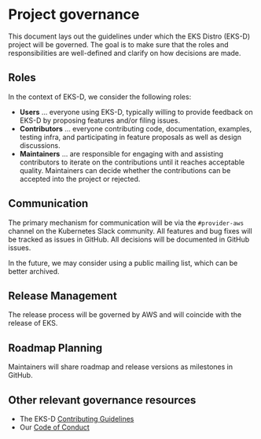 # Project governance

This document lays out the guidelines under which the 
EKS Distro (EKS-D) project will be governed. The goal 
is to make sure that the roles and responsibilities
are well-defined and clarify on how decisions are made.

## Roles

In the context of EKS-D, we consider the following roles:

* __Users__ ... everyone using EKS-D, typically willing to provide
feedback on EKS-D by proposing features and/or filing issues.
* __Contributors__ ... everyone contributing code, documentation,
examples, testing infra, and participating in feature proposals as
well as design discussions.
* __Maintainers__ ... are responsible for engaging with and assisting
contributors to iterate on the contributions until it reaches acceptable
quality. Maintainers can decide whether the contributions can be accepted
into the project or rejected.

## Communication

The primary mechanism for communication will be via the `#provider-aws`
channel on the Kubernetes Slack community. All features and bug fixes will be
tracked as issues in GitHub. All decisions will be documented in GitHub issues.

In the future, we may consider using a public mailing list, which can be better
archived. 

## Release Management

The release process will be governed by AWS and will coincide with the release of EKS.

## Roadmap Planning

Maintainers will share roadmap and release versions as milestones in GitHub. 

## Other relevant governance resources

* The EKS-D [Contributing Guidelines](contributing.md)
* Our [Code of Conduct](code_of_conduct.md)
